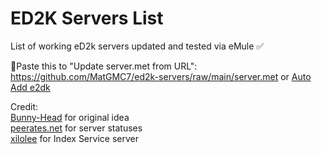 # ED2K Servers List

List of working eD2k servers updated and tested via eMule :white_check_mark:

:small_red_triangle_down:Paste this to "Update server.met from URL":<br>
https://github.com/MatGMC7/ed2k-servers/raw/main/server.met
or
[Auto Add e2dk](ed2k://|serverlist|https://github.com/MatGMC7/ed2k-servers/raw/main/server.met|/)

Credit:<br>
[Bunny-Head](https://github.com/Bunny-Head/ed2k-servers) for original idea<br>
[peerates.net](https://edk.peerates.net/en/) for server statuses<br>
[xilolee](https://forum.emule-project.net/index.php?showtopic=166440&st=0&p=1107642&#entry1107642) for Index Service server
